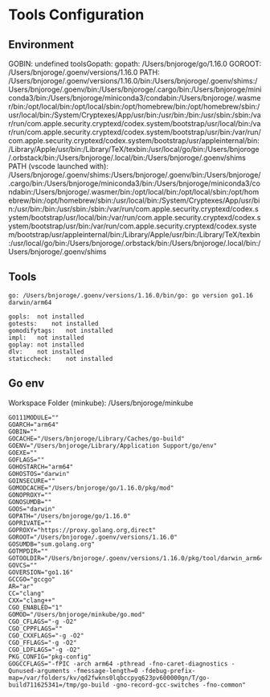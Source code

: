 # Tools Configuration


## Environment

GOBIN: undefined
toolsGopath: 
gopath: /Users/bnjoroge/go/1.16.0
GOROOT: /Users/bnjoroge/.goenv/versions/1.16.0
PATH: /Users/bnjoroge/.goenv/versions/1.16.0/bin:/Users/bnjoroge/.goenv/shims:/Users/bnjoroge/.goenv/bin:/Users/bnjoroge/.cargo/bin:/Users/bnjoroge/miniconda3/bin:/Users/bnjoroge/miniconda3/condabin:/Users/bnjoroge/.wasmer/bin:/opt/local/bin:/opt/local/sbin:/opt/homebrew/bin:/opt/homebrew/sbin:/usr/local/bin:/System/Cryptexes/App/usr/bin:/usr/bin:/bin:/usr/sbin:/sbin:/var/run/com.apple.security.cryptexd/codex.system/bootstrap/usr/local/bin:/var/run/com.apple.security.cryptexd/codex.system/bootstrap/usr/bin:/var/run/com.apple.security.cryptexd/codex.system/bootstrap/usr/appleinternal/bin:/Library/Apple/usr/bin:/Library/TeX/texbin:/usr/local/go/bin:/Users/bnjoroge/.orbstack/bin:/Users/bnjoroge/.local/bin:/Users/bnjoroge/.goenv/shims
PATH (vscode launched with): /Users/bnjoroge/.goenv/shims:/Users/bnjoroge/.goenv/bin:/Users/bnjoroge/.cargo/bin:/Users/bnjoroge/miniconda3/bin:/Users/bnjoroge/miniconda3/condabin:/Users/bnjoroge/.wasmer/bin:/opt/local/bin:/opt/local/sbin:/opt/homebrew/bin:/opt/homebrew/sbin:/usr/local/bin:/System/Cryptexes/App/usr/bin:/usr/bin:/bin:/usr/sbin:/sbin:/var/run/com.apple.security.cryptexd/codex.system/bootstrap/usr/local/bin:/var/run/com.apple.security.cryptexd/codex.system/bootstrap/usr/bin:/var/run/com.apple.security.cryptexd/codex.system/bootstrap/usr/appleinternal/bin:/Library/Apple/usr/bin:/Library/TeX/texbin:/usr/local/go/bin:/Users/bnjoroge/.orbstack/bin:/Users/bnjoroge/.local/bin:/Users/bnjoroge/.goenv/shims

## Tools

	go:	/Users/bnjoroge/.goenv/versions/1.16.0/bin/go: go version go1.16 darwin/arm64

	gopls:	not installed
	gotests:	not installed
	gomodifytags:	not installed
	impl:	not installed
	goplay:	not installed
	dlv:	not installed
	staticcheck:	not installed

## Go env

Workspace Folder (minkube): /Users/bnjoroge/minkube

	GO111MODULE=""
	GOARCH="arm64"
	GOBIN=""
	GOCACHE="/Users/bnjoroge/Library/Caches/go-build"
	GOENV="/Users/bnjoroge/Library/Application Support/go/env"
	GOEXE=""
	GOFLAGS=""
	GOHOSTARCH="arm64"
	GOHOSTOS="darwin"
	GOINSECURE=""
	GOMODCACHE="/Users/bnjoroge/go/1.16.0/pkg/mod"
	GONOPROXY=""
	GONOSUMDB=""
	GOOS="darwin"
	GOPATH="/Users/bnjoroge/go/1.16.0"
	GOPRIVATE=""
	GOPROXY="https://proxy.golang.org,direct"
	GOROOT="/Users/bnjoroge/.goenv/versions/1.16.0"
	GOSUMDB="sum.golang.org"
	GOTMPDIR=""
	GOTOOLDIR="/Users/bnjoroge/.goenv/versions/1.16.0/pkg/tool/darwin_arm64"
	GOVCS=""
	GOVERSION="go1.16"
	GCCGO="gccgo"
	AR="ar"
	CC="clang"
	CXX="clang++"
	CGO_ENABLED="1"
	GOMOD="/Users/bnjoroge/minkube/go.mod"
	CGO_CFLAGS="-g -O2"
	CGO_CPPFLAGS=""
	CGO_CXXFLAGS="-g -O2"
	CGO_FFLAGS="-g -O2"
	CGO_LDFLAGS="-g -O2"
	PKG_CONFIG="pkg-config"
	GOGCCFLAGS="-fPIC -arch arm64 -pthread -fno-caret-diagnostics -Qunused-arguments -fmessage-length=0 -fdebug-prefix-map=/var/folders/kv/qd2fwkns0lqbccpyq623pv600000gn/T/go-build711625341=/tmp/go-build -gno-record-gcc-switches -fno-common"
	